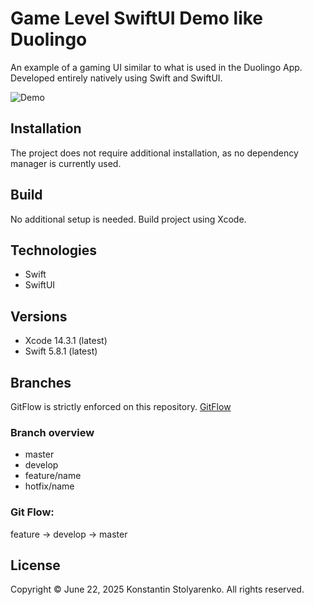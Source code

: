 # Game Level SwiftUI Demo like Duolingo
An example of a gaming UI similar to what is used in the Duolingo App.
Developed entirely natively using Swift and SwiftUI.

![Demo](demo.gif)

## Installation
The project does not require additional installation, as no dependency manager is currently used.

## Build
No additional setup is needed. Build project using Xcode.

## Technologies
* Swift
* SwiftUI

## Versions
* Xcode 14.3.1 (latest)
* Swift 5.8.1 (latest)

## Branches
GitFlow is strictly enforced on this repository. [GitFlow](https://www.atlassian.com/git/tutorials/comparing-workflows/gitflow-workflow)

### Branch overview
* master
* develop
* feature/name
* hotfix/name

### Git Flow:
feature -> develop -> master

## License
Copyright © June 22, 2025 Konstantin Stolyarenko. All rights reserved.
